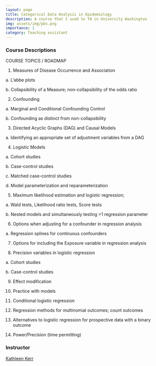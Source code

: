 ```yaml
---
layout: page
title: Categorical Data Analysis in Epidemiology
description: A course that I used to TA in University Washington
img: assets/img/pbs.png
importance: 1 
category: Teaching assistant
---
```


### Course Descriptions
COURSE TOPICS / ROADMAP
1.	Measures of Disease Occurrence and Association
   
a.	L’abbe plots

b.	Collapsibility of a Measure; non-collapsibility of the odds ratio

2.	Confounding
   
a.	Marginal and Conditional Confounding Control

b.	Confounding as distinct from non-collapsibility

3.	Directed Acyclic Graphs (DAG) and Causal Models
   
a.	Identifying an appropriate set of adjustment variables from a DAG

4.	Logistic Models
   
a.	Cohort studies

b.	Case-control studies

c.	Matched case-control studies

d.	Model parameterization and reparameterization

5.	Maximum likelihood estimation and logistic regression;
    
a.	Wald tests, Likelihood ratio tests, Score tests

b.	Nested models and simultaneously testing >1 regression parameter

6.	Options when adjusting for a confounder in regression analysis
    
a.	Regression splines for continuous confounders

7.	Options for including the Exposure variable in regression analysis
    
8.	Precision variables in logistic regression
    
a.	Cohort studies

b.	Case-control studies

9.	Effect modification

10.	Practice with models

11.	Conditional logistic regression

12.	Regression methods for multinomial outcomes; count outcomes

13.	Alternatives to logistic regression for prospective data with a binary outcome

14.	Power/Precision (time permitting)



### Instructor
[Kathleen Kerr](https://www.biostat.washington.edu/people/kathleen-kerr)
